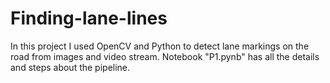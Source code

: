 # Finding-lane-lines
In this project I used OpenCV and Python to detect lane markings on the road from images and video stream.
Notebook "P1.pynb" has all the details and steps about the pipeline.
